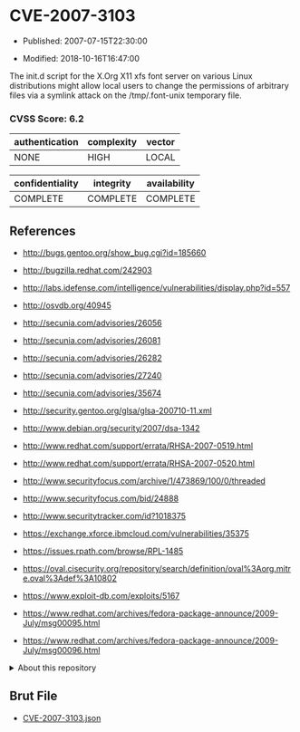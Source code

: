 # CVE-2007-3103

- Published: 2007-07-15T22:30:00

- Modified: 2018-10-16T16:47:00

The init.d script for the X.Org X11 xfs font server on various Linux distributions might allow local users to change the permissions of arbitrary files via a symlink attack on the /tmp/.font-unix temporary file.

### CVSS Score: **6.2**

| authentication | complexity | vector |
| --- | --- | --- |
| NONE | HIGH | LOCAL |

| confidentiality | integrity | availability |
| --- | --- | --- |
| COMPLETE | COMPLETE | COMPLETE |

## References

* http://bugs.gentoo.org/show_bug.cgi?id=185660

* http://bugzilla.redhat.com/242903

* http://labs.idefense.com/intelligence/vulnerabilities/display.php?id=557

* http://osvdb.org/40945

* http://secunia.com/advisories/26056

* http://secunia.com/advisories/26081

* http://secunia.com/advisories/26282

* http://secunia.com/advisories/27240

* http://secunia.com/advisories/35674

* http://security.gentoo.org/glsa/glsa-200710-11.xml

* http://www.debian.org/security/2007/dsa-1342

* http://www.redhat.com/support/errata/RHSA-2007-0519.html

* http://www.redhat.com/support/errata/RHSA-2007-0520.html

* http://www.securityfocus.com/archive/1/473869/100/0/threaded

* http://www.securityfocus.com/bid/24888

* http://www.securitytracker.com/id?1018375

* https://exchange.xforce.ibmcloud.com/vulnerabilities/35375

* https://issues.rpath.com/browse/RPL-1485

* https://oval.cisecurity.org/repository/search/definition/oval%3Aorg.mitre.oval%3Adef%3A10802

* https://www.exploit-db.com/exploits/5167

* https://www.redhat.com/archives/fedora-package-announce/2009-July/msg00095.html

* https://www.redhat.com/archives/fedora-package-announce/2009-July/msg00096.html

<details>
<summary>About this repository</summary> 

  This repository is part of the project [Live Hack CVE](https://github.com/Live-Hack-CVE). Main website can be found [www.live-hack.org](https://www.live-hack.org) 
  
  Made by [Sn0wAlice](https://github.com/Sn0wAlice) for the people that care about security and need to have a feed of the latest CVEs. Hope you enjoy it, don't forget to star the repo and follow me on [Twitter](https://twitter.com/Sn0wAlice) and [Github](https://github.com/Sn0wAlice). And that is my [personnal website](https://www.alice-snow.me/)

  - [Home Page](https://github.com/Live-Hack-CVE)
  - [Framework](https://github.com/Live-Hack-CVE/cve-framework)
  - [CVE database](https://github.com/Live-Hack-CVE/full_database)
  - [Changelog](https://github.com/Live-Hack-CVE/Changelog)
</details>

## Brut File

* [CVE-2007-3103.json](https://raw.githubusercontent.com/Live-Hack-CVE/full_database/main/cves/2007/CVE-2007-3103.json)


